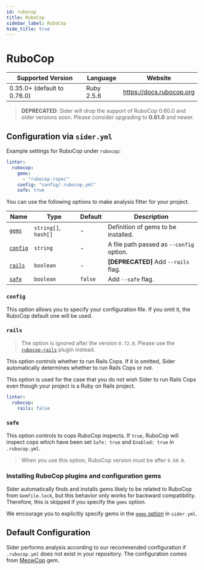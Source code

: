```yaml
---
id: rubocop
title: RuboCop
sidebar_label: RuboCop
hide_title: true
---
```


# RuboCop

| Supported Version           | Language   | Website                  |
| --------------------------- | ---------- | ------------------------ |
| 0.35.0+ (default to 0.76.0) | Ruby 2.5.6 | https://docs.rubocop.org |

> **DEPRECATED**: Sider will drop the support of RuboCop 0.60.0 and older versions soon. Please consider upgrading to **0.61.0** and newer.

## Configuration via `sider.yml`

Example settings for RuboCop under `rubocop`:

```yaml
linter:
  rubocop:
    gems:
      - "rubocop-rspec"
    config: "config/.rubocop.yml"
    safe: true
```

You can use the following options to make analysis fitter for your project.

| Name                                                                | Type                 | Default | Description                              |
| ------------------------------------------------------------------- | -------------------- | ------- | ---------------------------------------- |
| [`gems`](../../getting-started/custom-configuration.md#gems-option) | `string[]`, `hash[]` | -       | Definition of gems to be installed.      |
| [`config`](#config)                                                 | `string`             | -       | A file path passed as `--config` option. |
| [`rails`](#rails)                                                   | `boolean`            | -       | **[DEPRECATED]** Add `--rails` flag.     |
| [`safe`](#safe)                                                     | `boolean`            | `false` | Add `--safe` flag.                       |

### `config`

This option allows you to specify your configuration file. If you omit it, the RuboCop default one will be used.

### `rails`

> The option is ignored after the version `0.72.0`. Please use the [`rubocop-rails`](https://github.com/rubocop-hq/rubocop-rails) plugin instead.

This option controls whether to run Rails Cops. If it is omitted, Sider automatically determines whether to run Rails Cops or not.

This option is used for the case that you do not wish Sider to run Rails Cops even though your project is a Ruby on Rails project.

```yaml
linter:
  rubocop:
    rails: false
```

### `safe`

This option controls to cops RuboCop inspects. If `true`, RuboCop will inspect cops which have been set `Safe: true` and `Enabled: true` in `.rubocop.yml`.

> When you use this option, RuboCop version must be after `0.60.0`.

### Installing RuboCop plugins and configuration gems

Sider automatically finds and installs gems likely to be related to RuboCop from `Gemfile.lock`, but this behavior only works for backward compatibility. Therefore, this is skipped if you specify the `gems` option.

We encourage you to explicitly specify gems in the [`gems` option](../../getting-started/custom-configuration.md#gems-option) in `sider.yml`.

## Default Configuration

Sider performs analysis according to our recommended configuration if `.rubocop.yml` does not exist in your repository. The configuration comes from [MeowCop](https://github.com/sider/meowcop) gem.
